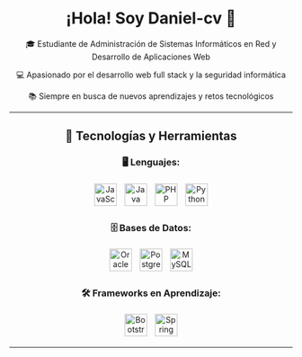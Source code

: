 <h1 align="center">¡Hola! Soy Daniel-cv 👋</h1>

<p align="center">🎓 Estudiante de Administración de Sistemas Informáticos en Red y Desarrollo de Aplicaciones Web</p>

<p align="center">💻 Apasionado por el desarrollo web full stack y la seguridad informática</p>

<p align="center">📚 Siempre en busca de nuevos aprendizajes y retos tecnológicos</p>

<hr>

<h2 align="center">🚀 Tecnologías y Herramientas</h2>

<h3 align="center">🖥️ Lenguajes:</h3>

<p align="center">
  <img src="https://cdn.jsdelivr.net/gh/devicons/devicon/icons/javascript/javascript-plain.svg" alt="JavaScript" width="40" style="margin: 5px;" />
  <img src="https://cdn.jsdelivr.net/gh/devicons/devicon/icons/java/java-original.svg" alt="Java" width="40" style="margin: 5px;" />
  <img src="https://cdn.jsdelivr.net/gh/devicons/devicon/icons/php/php-original.svg" alt="PHP" width="40" style="margin: 5px;" />
  <img src="https://cdn.jsdelivr.net/gh/devicons/devicon/icons/python/python-original.svg" alt="Python" width="40" style="margin: 5px;" />
</p>

<h3 align="center">🗄️ Bases de Datos:</h3>

<p align="center">
  <img src="https://cdn.jsdelivr.net/gh/devicons/devicon/icons/oracle/oracle-original.svg" alt="Oracle" width="40" style="margin: 5px;" />
  <img src="https://cdn.jsdelivr.net/gh/devicons/devicon/icons/postgresql/postgresql-original.svg" alt="PostgreSQL" width="40" style="margin: 5px;" />
  <img src="https://cdn.jsdelivr.net/gh/devicons/devicon/icons/mysql/mysql-original.svg" alt="MySQL" width="40" style="margin: 5px;" />
</p>

<h3 align="center">🛠️ Frameworks en Aprendizaje:</h3>

<p align="center">
  <img src="https://cdn.jsdelivr.net/gh/devicons/devicon/icons/bootstrap/bootstrap-original.svg" alt="Bootstrap" width="40" style="margin: 5px;" />
  <img src="https://cdn.jsdelivr.net/gh/devicons/devicon/icons/spring/spring-original.svg" alt="Spring" width="40" style="margin: 5px;" />
</p>

<hr>

<p align="center">
  </p>
